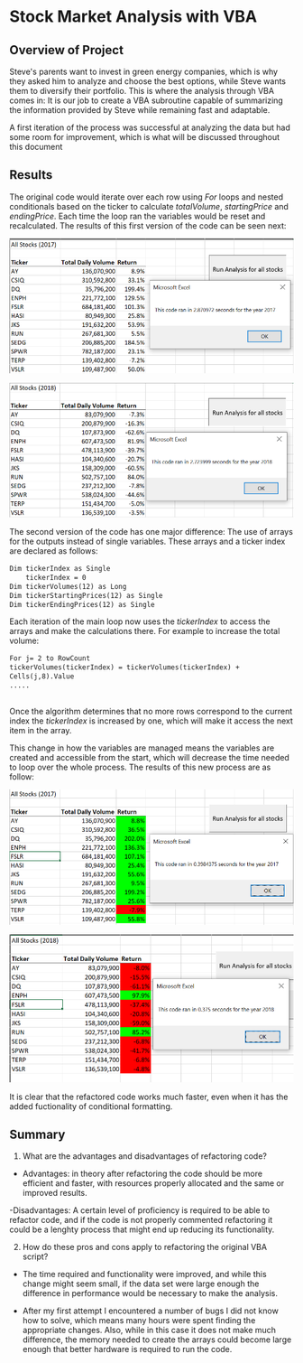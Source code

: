 # Stock Market Analysis with VBA

## Overview of Project
Steve's parents want to invest in green energy companies, which is why they asked him to analyze and choose the best options, while Steve wants them to diversify their portfolio. This is where the analysis through VBA comes in: It is our job to create a VBA subroutine capable of summarizing the information provided by Steve while remaining fast and adaptable. 

A first iteration of the process was successful at analyzing the data but had some room for improvement, which is what will be discussed throughout this document


## Results
The original code would iterate over each row using _For_ loops and nested conditionals based on the ticker to calculate _totalVolume_, _startingPrice_ and _endingPrice_. Each time the loop ran the variables would be reset and recalculated. The results of this first version of the code can be seen next:

![All Stocks Analysis OG Code 2017](https://github.com/claud-e/Stock-analysis/blob/main/Resources/VBA_2017_OG.png) 

![All Stocks Analysis OG Code 2018](https://github.com/claud-e/Stock-analysis/blob/main/Resources/VBA_2018_OG.png) 

The second version of the code has one major difference: The use of arrays for the outputs instead of single variables. These arrays and a ticker index are declared as follows:

````
Dim tickerIndex as Single
    tickerIndex = 0
Dim tickerVolumes(12) as Long
Dim tickerStartingPrices(12) as Single
Dim tickerEndingPrices(12) as Single
````
Each iteration of the main loop now uses the _tickerIndex_ to access the arrays and make the calculations there. For example to increase the total volume:

````
For j= 2 to RowCount
tickerVolumes(tickerIndex) = tickerVolumes(tickerIndex) + Cells(j,8).Value
.....


````
Once the algorithm determines that no more rows correspond to the current index the _tickerIndex_ is increased by one, which will make it access the next item in the array.

This change in how the variables are managed means the variables are created and accessible from the start, which will decrease the time needed to loop over the whole process. The results of this new process are as follow:

![All Stocks Analysis refactored Code 2017](https://github.com/claud-e/Stock-analysis/blob/main/Resources/VBA_Challenge_2017.png) 

![All Stocks Analysis refactored Code 2018](https://github.com/claud-e/Stock-analysis/blob/main/Resources/VBA_Challenge_2018.png) 

It is clear that the refactored code works much faster, even when it has the added fuctionality of conditional formatting.

## Summary

1. What are the advantages and disadvantages of refactoring code?

- Advantages: in theory after refactoring the code should be more efficient and faster, with resources properly allocated and the same or improved results.

-Disadvantages: A certain level of proficiency is required to be able to refactor code, and if the code is not properly commented refactoring it could be a lenghty process that might end up reducing its functionality. 


2. How do these pros and cons apply to refactoring the original VBA script?

- The time required and functionality were improved, and while this change might seem small, if the data set were large enough the difference in performance would be necessary to make the analysis.

- After my first attempt I encountered a number of bugs I did not know how to solve, which means many hours were spent finding the appropriate changes. Also, while in this case it does not make much difference, the memory needed to create the arrays could become large enough that better hardware is required to run the code.
